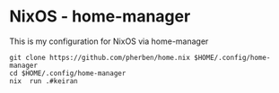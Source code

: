 # NixOS - home-manager

This is my configuration for NixOS via home-manager

```
git clone https://github.com/pherben/home.nix $HOME/.config/home-manager
cd $HOME/.config/home-manager
nix  run .#keiran
```
